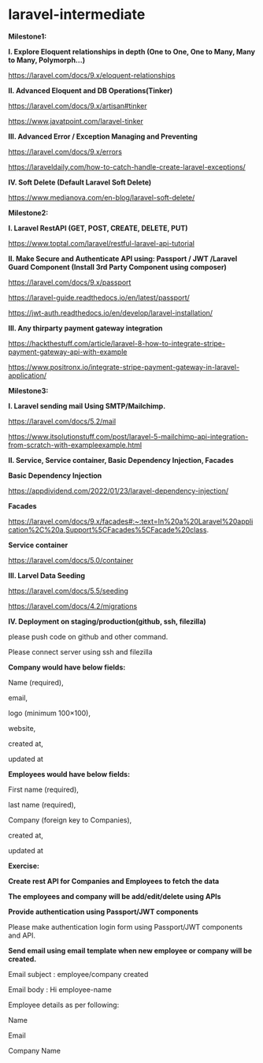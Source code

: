 # laravel-intermediate

**Milestone1:**

**I. Explore Eloquent relationships in depth (One to One, One to Many, Many to Many, Polymorph...)**

https://laravel.com/docs/9.x/eloquent-relationships

**II. Advanced Eloquent and DB Operations(Tinker)**

https://laravel.com/docs/9.x/artisan#tinker

https://www.javatpoint.com/laravel-tinker


**III. Advanced Error / Exception Managing and Preventing**

https://laravel.com/docs/9.x/errors

https://laraveldaily.com/how-to-catch-handle-create-laravel-exceptions/

**IV. Soft Delete (Default Laravel Soft Delete)**

https://www.medianova.com/en-blog/laravel-soft-delete/


**Milestone2:**


**I. Laravel RestAPI (GET, POST, CREATE, DELETE, PUT)**

https://www.toptal.com/laravel/restful-laravel-api-tutorial

**II. Make Secure and Authenticate API  using: Passport / JWT /Laravel Guard Component (Install 3rd Party Component using composer)**

https://laravel.com/docs/9.x/passport

https://laravel-guide.readthedocs.io/en/latest/passport/

https://jwt-auth.readthedocs.io/en/develop/laravel-installation/



**III. Any thirparty payment gateway integration**

https://hackthestuff.com/article/laravel-8-how-to-integrate-stripe-payment-gateway-api-with-example

https://www.positronx.io/integrate-stripe-payment-gateway-in-laravel-application/



**Milestone3:**

**I. Laravel sending mail Using SMTP/Mailchimp.**

https://laravel.com/docs/5.2/mail

https://www.itsolutionstuff.com/post/laravel-5-mailchimp-api-integration-from-scratch-with-exampleexample.html

**II. Service, Service container, Basic Dependency Injection, Facades**

**Basic Dependency Injection**

https://appdividend.com/2022/01/23/laravel-dependency-injection/

**Facades**

https://laravel.com/docs/9.x/facades#:~:text=In%20a%20Laravel%20application%2C%20a,Support%5CFacades%5CFacade%20class.

**Service container**

https://laravel.com/docs/5.0/container


**III. Larvel Data Seeding**

https://laravel.com/docs/5.5/seeding

https://laravel.com/docs/4.2/migrations


**IV. Deployment on staging/production(github, ssh, filezilla)**

please push code on github and other command.

Please connect server using ssh and filezilla


**Company would have below fields:**

Name (required), 

email, 

logo (minimum 100×100), 

website, 

created at, 

updated at

**Employees would have below fields:**

First name (required), 

last name (required), 

Company (foreign key to Companies), 

created at, 

updated at	


**Exercise:**

**Create rest API for Companies and Employees to fetch the data**


**The employees and company will be add/edit/delete using APIs**


**Provide authentication using Passport/JWT components**

Please make authentication login form using  Passport/JWT components and API.


**Send email using email template when new employee or company will be created.**

Email subject : employee/company created

Email body : Hi employee-name

Employee details as per following:

Name

Email

Company Name

 

